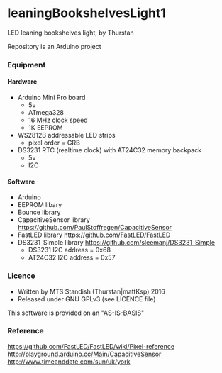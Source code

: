 # leaningBookshelvesLight1
LED leaning bookshelves light, by Thurstan

Repository is an Arduino project

### Equipment
#### Hardware
- Arduino Mini Pro board
  * 5v
  * ATmega328
  * 16 MHz clock speed
  * 1K EEPROM
- WS2812B addressable LED strips
  * pixel order = GRB
- DS3231 RTC (realtime clock) with AT24C32 memory backpack
  * 5v
  * I2C

#### Software
- Arduino 
- EEPROM libary
- Bounce library
- CapacitiveSensor library  https://github.com/PaulStoffregen/CapacitiveSensor
- FastLED library  https://github.com/FastLED/FastLED
- DS3231_Simple library  https://github.com/sleemanj/DS3231_Simple
  * DS3231 I2C address = 0x68
  * AT24C32 I2C address = 0x57

### Licence
- Written by MTS Standish (Thurstan|mattKsp) 2016
- Released under GNU GPLv3 (see LICENCE file)

This software is provided on an "AS-IS-BASIS"

### Reference
https://github.com/FastLED/FastLED/wiki/Pixel-reference <br> http://playground.arduino.cc/Main/CapacitiveSensor <br> http://www.timeanddate.com/sun/uk/york <br> 
 
